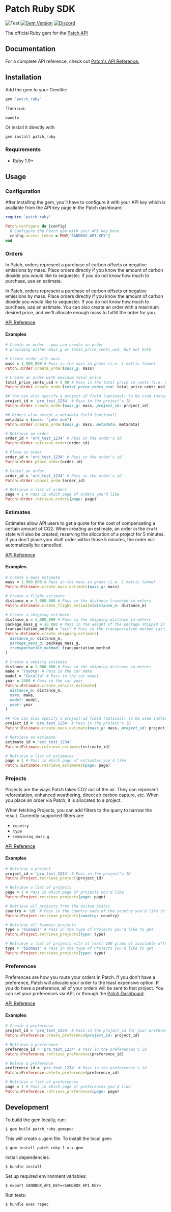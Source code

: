 # Patch Ruby SDK
![Test](https://github.com/patch-technology/patch-ruby/workflows/Test/badge.svg)
[![Gem Version](https://badge.fury.io/rb/patch_ruby.svg)](https://badge.fury.io/rb/patch_ruby)
[![Discord](https://img.shields.io/discord/733029448558837792)](https://discord.gg/AU8543D)

The official Ruby gem for the [Patch API](https://www.usepatch.com)

## Documentation
For a complete API reference, check out [Patch's API Reference.](https://docs.usepatch.com/)

## Installation

Add the gem to your Gemfile:
```ruby
gem 'patch_ruby'
```

Then run:
```shell
bundle
```

Or install it directly with
```shell
gem install patch_ruby
```

### Requirements
- Ruby 1.9+

## Usage

### Configuration

After installing the gem, you'll have to configure it with your API key which is available from the API key page in the Patch dashboard:
```ruby
require 'patch_ruby'

Patch.configure do |config|
  # Configure the Patch gem with your API key here
  config.access_token = ENV['SANDBOX_API_KEY']
end
```

### Orders
In Patch, orders represent a purchase of carbon offsets or negative emissions by mass. Place orders directly if you know the amount of carbon dioxide you would like to sequester. If you do not know how much to purchase, use an estimate.

In Patch, orders represent a purchase of carbon offsets or negative emissions by mass.
Place orders directly if you know the amount of carbon dioxide you would like to sequester.
If you do not know how much to purchase, use an estimate.
You can also create an order with a maximum desired price, and we'll allocate enough mass to
fulfill the order for you.

[API Reference](https://docs.usepatch.com/#/?id=orders)

#### Examples
```ruby
# Create an order - you can create an order
# providing either mass_g or total_price_cents_usd, but not both

# Create order with mass
mass = 1_000_000 # Pass in the mass in grams (i.e. 1 metric tonne)
Patch::Order.create_order(mass_g: mass)

# Create an order with maximum total price
total_price_cents_usd = 5_00 # Pass in the total price in cents (i.e. 5 dollars)
Patch::Order.create_order(total_price_cents_usd: total_price_cents_usd)

## You can also specify a project-id field (optional) to be used instead of the preferred one
project_id = 'pro_test_1234' # Pass in the project's ID
Patch::Order.create_order(mass_g: mass, project_id: project_id)

## Orders also accept a metadata field (optional)
metadata = {user: "john doe"}
Patch::Order.create_order(mass_g: mass, metadata: metadata)

# Retrieve an order
order_id = 'ord_test_1234' # Pass in the order's id
Patch::Order.retrieve_order(order_id)

# Place an order
order_id = 'ord_test_1234' # Pass in the order's id
Patch::Order.place_order(order_id)

# Cancel an order
order_id = 'ord_test_1234' # Pass in the order's id
Patch::Order.cancel_order(order_id)

# Retrieve a list of orders
page = 1 # Pass in which page of orders you'd like
Patch::Order.retrieve_orders(page: page)
```

### Estimates
Estimates allow API users to get a quote for the cost of compensating a certain amount of CO2. When creating an estimate, an order in the `draft` state will also be created, reserving the allocation of a project for 5 minutes. If you don't place your draft order within those 5 minutes, the order will automatically be cancelled.

[API Reference](https://docs.usepatch.com/#/?id=estimates)

#### Examples
```ruby
# Create a mass estimate
mass = 1_000_000 # Pass in the mass in grams (i.e. 1 metric tonne)
Patch::Estimate.create_mass_estimate(mass_g: mass)

# Create a flight estimate
distance_m = 1_000_000 # Pass in the distance traveled in meters
Patch::Estimate.create_flight_estimate(distance_m: distance_m)

# Create a shipping estimate
distance_m = 1_000_000 # Pass in the shipping distance in meters
package_mass_g = 10_000 # Pass in the weight of the package shipped in grams
transportation_method = "air" # Pass in the transportation method (air, rail, road, sea)
Patch::Estimate.create_shipping_estimate(
  distance_m: distance_m,
  package_mass_g: package_mass_g,
  transportation_method: transportation_method
)

# Create a vehicle estimate
distance_m = 1_000_000 # Pass in the shipping distance in meters
make = "Toyota" # Pass in the car make
model = "Corolla" # Pass in the car model
year = 2000 # Pass in the car year
Patch::Estimate.create_vehicle_estimate(
  distance_m: distance_m,
  make: make,
  model: model,
  year: year
)

## You can also specify a project-id field (optional) to be used instead of the preferred one
project_id = 'pro_test_1234' # Pass in the project's ID
Patch::Estimate.create_mass_estimate(mass_g: mass, project_id: project_id)

# Retrieve an estimate
estimate_id = 'est_test_1234'
Patch::Estimate.retrieve_estimate(estimate_id)

# Retrieve a list of estimates
page = 1 # Pass in which page of estimates you'd like
Patch::Estimate.retrieve_estimates(page: page)
```

### Projects
Projects are the ways Patch takes CO2 out of the air. They can represent reforestation, enhanced weathering, direct air carbon capture, etc. When you place an order via Patch, it is allocated to a project.

When fetching Projects, you can add filters to the query to narrow the result. Currently supported filters are:

- `country`
- `type`
- `remaining_mass_g`

[API Reference](https://docs.usepatch.com/#/?id=projects)

#### Examples
```ruby
# Retrieve a project
project_id = 'pro_test_1234' # Pass in the project's ID
Patch::Project.retrieve_project(project_id)

# Retrieve a list of projects
page = 1 # Pass in which page of projects you'd like
Patch::Project.retrieve_projects(page: page)

# Retrieve all projects from the United States
country = 'US' # Pass in the country code of the country you'd like to get Projects from
Patch::Project.retrieve_projects(country: country)

# Retrieve all biomass projects
type = 'biomass' # Pass in the type of Projects you'd like to get
Patch::Project.retrieve_projects(type: type)

# Retrieve a list of projects with at least 100 grams of available offsets
type = 'biomass' # Pass in the type of Projects you'd like to get
Patch::Project.retrieve_projects(type: type)
```

### Preferences
Preferences are how you route your orders in Patch. If you don't have a preference, Patch will allocate your order to the least expensive option. If you do have a preference, all of your orders will be sent to that project. You can set your preferences via API, or through the [Patch Dashboard](https://dashboard.usepatch.com/projects).

[API Reference](https://docs.usepatch.com/#/?id=preferences)

#### Examples
```ruby
# Create a preference
project_id = 'pro_test_1234' # Pass in the project_id for your preference
Patch::Preference.create_preference(project_id: project_id)

# Retrieve a preference
preference_id = 'pre_test_1234' # Pass in the preferences's id
Patch::Preference.retrieve_preference(preference_id)

# Delete a preference
preference_id = 'pre_test_1234' # Pass in the preferences's id
Patch::Preference.delete_preference(preference_id)

# Retrieve a list of preferences
page = 1 # Pass in which page of preferences you'd like
Patch::Preference.retrieve_preferences(page: page)
```

## Development

To build the gem locally, run:
```
$ gem build patch_ruby.gemspec
```

This will create a .gem file. To install the local gem:
```
$ gem install patch_ruby-1.x.x.gem
```

Install dependencies:
```
$ bundle install
```

Set up required environment variables:
```
$ export SANDBOX_API_KEY=<SANDBOX API KEY>
```

Run tests:
```
$ bundle exec rspec
```
